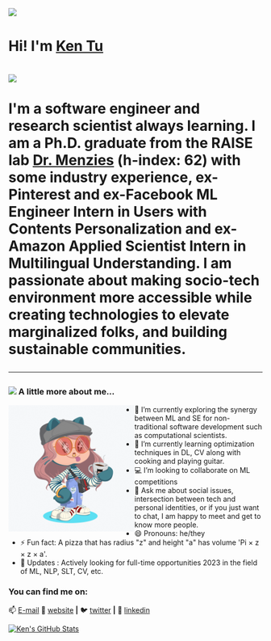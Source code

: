 <img src="https://media.giphy.com/media/bcKmIWkUMCjVm/giphy.gif" width="150"></h1>

<h1> Hi! I'm <a href="http://kentu.us" target="_blank">Ken Tu</a>

![](https://visitor-badge.glitch.me/badge?page_id=HuyTu7)
<!--
**HuyTu7/HuyTu7** is a ✨ _special_ ✨ repository because its `README.md` (this file) appears on your GitHub profile. --> 

I'm a software engineer and research scientist always learning. I am a Ph.D. graduate from the RAISE lab [Dr. Menzies](http://menzies.us/) (h-index: 62) with some industry experience, ex-Pinterest and ex-Facebook ML Engineer Intern in Users with Contents Personalization and ex-Amazon Applied Scientist Intern in Multilingual Understanding. I am passionate about making socio-tech environment more accessible while creating technologies to elevate marginalized folks, and building sustainable communities. 

---
### <img src="https://media.giphy.com/media/VgCDAzcKvsR6OM0uWg/giphy.gif" width="75"> A little more about me... 
<img align="left" width="250" height="250" src="https://github.com/HuyTu7/HuyTu7/blob/main/ezgif.com-gif-maker.gif?raw=true"></a>
- 🔭 I’m currently exploring the synergy between ML and SE for non-traditional software development such as computational scientists.
- 🌱 I’m currently learning optimization techniques in DL, CV along with cooking and playing guitar.
- 💻 I’m looking to collaborate on ML competitions
- 💬 Ask me about social issues, intersection between tech and personal identities, or if you just want to chat, I am happy to meet and get to know more people. 
- 😄 Pronouns: he/they
- ⚡ Fun fact: A pizza that has radius "z" and height "a" has volume 'Pi × z × z × a'. 
- 👯 Updates : Actively looking for full-time opportunities 2023 in the field of ML, NLP, SLT, CV, etc.


### You can find me on:
📫 [E-mail](mailto:hqtu@ncsu.edu?subject=[GitHub]%20Source%20Readme)
🏡 [website][website] **|** 
🐦 [twitter][twitter] **|** 
👔 [linkedin][linkedin]


[banner]: https://raw.githubusercontent.com/bradgarropy/bradgarropy/master/banner.png
[website]: http://kentu.us
[twitter]: https://twitter.com/brownKT7
[linkedin]: https://www.linkedin.com/in/huytu/


[![Ken's GitHub Stats](https://github-readme-stats.anuraghazra1.vercel.app/api?username=HuyTu7&show_icons=true&title_color=fff&icon_color=F2BDFF&text_color=9f9f9f&bg_color=151515)](https://github-readme-stats.vercel.app/api?username=HuyTu7)
